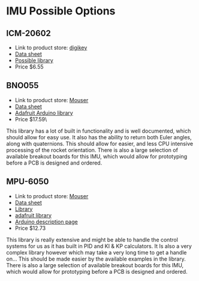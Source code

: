 # IMU Possible Options

## ICM-20602

- Link to product store:
  [digikey](https://www.digikey.co.nz/product-detail/en/tdk-invensense/ICM-20602/1428-1060-1-ND/5872875)
- [Data sheet](https://invensense.tdk.com/wp-content/uploads/2016/10/DS-000176-ICM-20602-v1.0.pdf?ref_disty=digikey)
- [Possible library](https://github.com/ArduPilot/ardupilot/blob/master/libraries/AP_InertialSensor/AP_InertialSensor_Invensense.cpp)
- Price $6.55

## BNO055

- Link to product store:
  [Mouser](https://nz.mouser.com/ProductDetail/Bosch-Sensortec/BNO055?qs=QhAb4EtQfbV8Z2YmISucWw%3D%3D)
- [Data sheet](https://nz.mouser.com/datasheet/2/783/BST-BNO055-DS000-1509603.pdf)
- [Adafruit Arduino library](https://learn.adafruit.com/adafruit-bno055-absolute-orientation-sensor/arduino-code)
- Price $17.59\

This library has a lot of built in functionality and is well documented,
which should allow for easy use. It also has the ability to return both
Euler angles, along with quaternions. This should allow for easier, and
less CPU intensive processing of the rocket orientation. There is also a
large selection of available breakout boards for this IMU, which would
allow for prototyping before a PCB is designed and ordered.

## MPU-6050

- Link to product store:
  [Mouser](https://nz.mouser.com/ProductDetail/TDK-InvenSense/MPU-6050?qs=sGAEpiMZZMs29kr3d%252BndIw9GjDKvhDTrDi0Wq22t2QQ%3D)
- [Data sheet](https://invensense.tdk.com/wp-content/uploads/2015/02/MPU-6000-Datasheet1.pdf)
- [Library](https://github.com/jrowberg/i2cdevlib/tree/master/Arduino/MPU6050)
- [adafruit library](https://github.com/adafruit/Adafruit_MPU6050)
- [Arduino description page](https://playground.arduino.cc/Main/MPU-6050/)
- Price $12.73

This library is really extensive and might be able to handle the control
systems for us as it has built in PID and KI & KP calculators. It Is
also a very complex library however which may take a very long time to
get a handle on... This should be made easier by the available examples
in the library. There is also a large selection of available breakout
boards for this IMU, which would allow for prototyping before a PCB is
designed and ordered.
